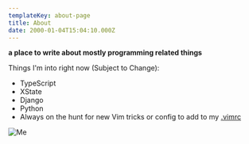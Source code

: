 ```yaml
---
templateKey: about-page
title: About
date: 2000-01-04T15:04:10.000Z
---
```


**a place to write about mostly programming related things**

Things I'm into right now (Subject to Change):

- TypeScript
- XState
- Django
- Python
- Always on the hunt for new Vim tricks or config to add to my [.vimrc](https://github.com/dotfiles)

![Me](/img/about.jpg)
